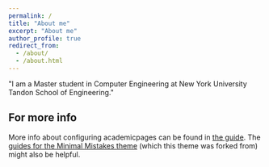 ```yaml
---
permalink: /
title: "About me"
excerpt: "About me"
author_profile: true
redirect_from: 
  - /about/
  - /about.html
---
```


"I am a Master student in Computer Engineering at New York University Tandon School of Engineering."


For more info
------
More info about configuring academicpages can be found in [the guide](https://academicpages.github.io/markdown/). The [guides for the Minimal Mistakes theme](https://mmistakes.github.io/minimal-mistakes/docs/configuration/) (which this theme was forked from) might also be helpful.
